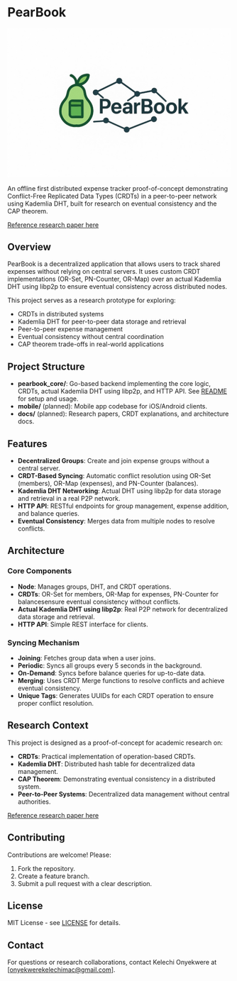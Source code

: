 ﻿# PearBook

![PearBook](https://github.com/Khelechy/pearbook/blob/main/d5c27f66-1f5c-495f-900c-67358ae018a9.jpeg)

An offline first distributed expense tracker proof-of-concept demonstrating Conflict-Free Replicated Data Types (CRDTs) in a peer-to-peer network using Kademlia DHT, built for research on eventual consistency and the CAP theorem.

[Reference research paper here](https://doi.org/10.64388/IREV9I2-1710338-8995)

## Overview

PearBook is a decentralized application that allows users to track shared expenses without relying on central servers. It uses custom CRDT implementations (OR-Set, PN-Counter, OR-Map) over an actual Kademlia DHT using libp2p to ensure eventual consistency across distributed nodes.

This project serves as a research prototype for exploring:
- CRDTs in distributed systems
- Kademlia DHT for peer-to-peer data storage and retrieval
- Peer-to-peer expense management
- Eventual consistency without central coordination
- CAP theorem trade-offs in real-world applications

## Project Structure

- **pearbook_core/**: Go-based backend implementing the core logic, CRDTs, actual Kademlia DHT using libp2p, and HTTP API. See [README](pearbook_core/README.md) for setup and usage.
- **mobile/** (planned): Mobile app codebase for iOS/Android clients.
- **docs/** (planned): Research papers, CRDT explanations, and architecture docs.

## Features

- **Decentralized Groups**: Create and join expense groups without a central server.
- **CRDT-Based Syncing**: Automatic conflict resolution using OR-Set (members), OR-Map (expenses), and PN-Counter (balances).
- **Kademlia DHT Networking**: Actual DHT using libp2p for data storage and retrieval in a real P2P network.
- **HTTP API**: RESTful endpoints for group management, expense addition, and balance queries.
- **Eventual Consistency**: Merges data from multiple nodes to resolve conflicts.

## Architecture

### Core Components
- **Node**: Manages groups, DHT, and CRDT operations.
- **CRDTs**: OR-Set for members, OR-Map for expenses, PN-Counter for balancesensure eventual consistency without conflicts.
- **Actual Kademlia DHT using libp2p**: Real P2P network for decentralized data storage and retrieval.
- **HTTP API**: Simple REST interface for clients.

### Syncing Mechanism
- **Joining**: Fetches group data when a user joins.
- **Periodic**: Syncs all groups every 5 seconds in the background.
- **On-Demand**: Syncs before balance queries for up-to-date data.
- **Merging**: Uses CRDT Merge functions to resolve conflicts and achieve eventual consistency.
- **Unique Tags**: Generates UUIDs for each CRDT operation to ensure proper conflict resolution.

## Research Context

This project is designed as a proof-of-concept for academic research on:
- **CRDTs**: Practical implementation of operation-based CRDTs.
- **Kademlia DHT**: Distributed hash table for decentralized data management.
- **CAP Theorem**: Demonstrating eventual consistency in a distributed system.
- **Peer-to-Peer Systems**: Decentralized data management without central authorities.

[Reference research paper here](https://doi.org/10.64388/IREV9I2-1710338-8995)

## Contributing

Contributions are welcome! Please:
1. Fork the repository.
2. Create a feature branch.
3. Submit a pull request with a clear description.

## License

MIT License - see [LICENSE](LICENSE) for details.

## Contact

For questions or research collaborations, contact Kelechi Onyekwere at [onyekwerekelechimac@gmail.com].

